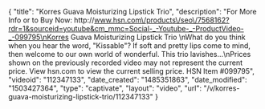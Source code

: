 {
    "title": "Korres Guava Moisturizing Lipstick Trio",
    "description": "For More Info or to Buy Now: http:\/\/www.hsn.com\/products\/seo\/7568162?rdr=1&sourceid=youtube&cm_mmc=Social-_-Youtube-_-ProductVideo-_-099795\nKorres Guava Moisturizing Lipstick Trio \nWhat do you think when you hear the word, \"Kissable\"? If soft and pretty lips come to mind, then welcome to our own world of wonderful. This trio lavishes...\nPrices shown on the previously recorded video may not represent the current price.  View hsn.com to view the current selling price. HSN Item #099795",
    "videoid": "112347133",
    "date_created": "1485351863",
    "date_modified": "1503427364",
    "type": "captivate",
    "layout": "video",
    "url": "\/v\/korres-guava-moisturizing-lipstick-trio\/112347133"
}